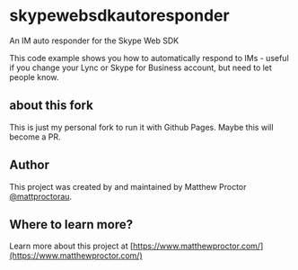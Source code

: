 # skypewebsdkautoresponder
An IM auto responder for the Skype Web SDK

This code example shows you how to automatically respond to IMs - useful if you change your Lync or Skype for Business account, but need to let people know. 

## about this fork
This is just my personal fork to run it with Github Pages. Maybe this will become a PR.

## Author

This project was created by and maintained by Matthew Proctor [@mattproctorau](https://twitter.com/mattproctorau).

## Where to learn more?
Learn more about this project at [https://www.matthewproctor.com/](https://www.matthewproctor.com/)
